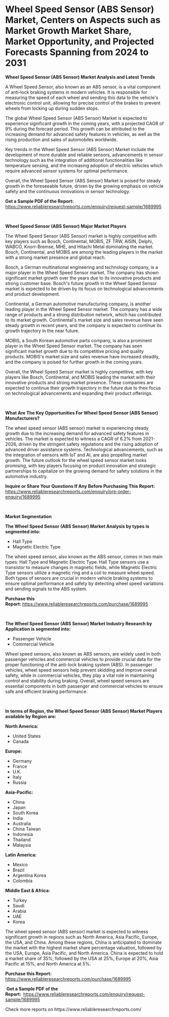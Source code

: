 <p><h1>Wheel Speed Sensor (ABS Sensor) Market, Centers on Aspects such as Market Growth Market Share, Market Opportunity, and Projected Forecasts Spanning from 2024 to 2031</h1></p><p><strong>Wheel Speed Sensor (ABS Sensor) Market Analysis and Latest Trends</strong></p>
<p><p>A Wheel Speed Sensor, also known as an ABS sensor, is a vital component of anti-lock braking systems in modern vehicles. It is responsible for measuring the speed of each wheel and sending this data to the vehicle's electronic control unit, allowing for precise control of the brakes to prevent wheels from locking up during sudden stops.</p><p>The global Wheel Speed Sensor (ABS Sensor) Market is expected to experience significant growth in the coming years, with a projected CAGR of 9% during the forecast period. This growth can be attributed to the increasing demand for advanced safety features in vehicles, as well as the rising production and sales of automobiles worldwide.</p><p>Key trends in the Wheel Speed Sensor (ABS Sensor) Market include the development of more durable and reliable sensors, advancements in sensor technology such as the integration of additional functionalities like temperature sensing, and the increasing adoption of electric vehicles which require advanced sensor systems for optimal performance.</p><p>Overall, the Wheel Speed Sensor (ABS Sensor) Market is poised for steady growth in the foreseeable future, driven by the growing emphasis on vehicle safety and the continuous innovations in sensor technology.</p></p>
<p><strong>Get a Sample PDF of the Report:&nbsp;</strong> <a href="https://www.reliableresearchreports.com/enquiry/request-sample/1689995">https://www.reliableresearchreports.com/enquiry/request-sample/1689995</a></p>
<p>&nbsp;</p>
<p><strong>Wheel Speed Sensor (ABS Sensor) Major Market Players</strong></p>
<p><p>The Wheel Speed Sensor (ABS Sensor) market is highly competitive with key players such as Bosch, Continental, MOBIS, ZF TRW, AISIN, Delphi, WABCO, Knorr-Bremse, MHE, and Hitachi Metal dominating the market. Bosch, Continental, and MOBIS are among the leading players in the market with a strong market presence and global reach.</p><p>Bosch, a German multinational engineering and technology company, is a major player in the Wheel Speed Sensor market. The company has shown significant market growth over the years due to its innovative products and strong customer base. Bosch's future growth in the Wheel Speed Sensor market is expected to be driven by its focus on technological advancements and product development.</p><p>Continental, a German automotive manufacturing company, is another leading player in the Wheel Speed Sensor market. The company has a wide range of products and a strong distribution network, which has contributed to its market growth. Continental's market size and sales revenue have seen steady growth in recent years, and the company is expected to continue its growth trajectory in the near future.</p><p>MOBIS, a South Korean automotive parts company, is also a prominent player in the Wheel Speed Sensor market. The company has seen significant market growth due to its competitive pricing and quality products. MOBIS's market size and sales revenue have increased steadily, and the company is poised for further growth in the coming years.</p><p>Overall, the Wheel Speed Sensor market is highly competitive, with key players like Bosch, Continental, and MOBIS leading the market with their innovative products and strong market presence. These companies are expected to continue their growth trajectory in the future due to their focus on technological advancements and expanding their product offerings.</p></p>
<p>&nbsp;</p>
<p><strong>What Are The Key Opportunities For Wheel Speed Sensor (ABS Sensor) Manufacturers?</strong></p>
<p><p>The wheel speed sensor (ABS sensor) market is experiencing steady growth due to the increasing demand for advanced safety features in vehicles. The market is expected to witness a CAGR of 6.2% from 2021-2026, driven by the stringent safety regulations and the rising adoption of advanced driver assistance systems. Technological advancements, such as the integration of sensors with IoT and AI, are also propelling market growth. The future outlook for the wheel speed sensor market looks promising, with key players focusing on product innovation and strategic partnerships to capitalize on the growing demand for safety solutions in the automotive industry.</p></p>
<p><strong>Inquire or Share Your Questions If Any Before Purchasing This Report:</strong> <a href="https://www.reliableresearchreports.com/enquiry/pre-order-enquiry/1689995">https://www.reliableresearchreports.com/enquiry/pre-order-enquiry/1689995</a></p>
<p>&nbsp;</p>
<p><strong>Market Segmentation</strong></p>
<p><strong>The Wheel Speed Sensor (ABS Sensor) Market Analysis by types is segmented into:</strong></p>
<p><ul><li>Hall Type</li><li>Magnetic Electric Type</li></ul></p>
<p><p>The wheel speed sensor, also known as the ABS sensor, comes in two main types: Hall Type and Magnetic Electric Type. Hall Type sensors use a transistor to measure changes in magnetic fields, while Magnetic Electric Type sensors utilize a magnetic ring and a coil to measure wheel speed. Both types of sensors are crucial in modern vehicle braking systems to ensure optimal performance and safety by detecting wheel speed variations and sending signals to the ABS system.</p></p>
<p><strong>Purchase this Report:&nbsp;</strong><a href="https://www.reliableresearchreports.com/purchase/1689995">https://www.reliableresearchreports.com/purchase/1689995</a></p>
<p>&nbsp;</p>
<p><strong>The Wheel Speed Sensor (ABS Sensor) Market Industry Research by Application is segmented into:</strong></p>
<p><ul><li>Passenger Vehicle</li><li>Commercial Vehicle</li></ul></p>
<p><p>Wheel speed sensors, also known as ABS sensors, are widely used in both passenger vehicles and commercial vehicles to provide crucial data for the proper functioning of the anti-lock braking system (ABS). In passenger vehicles, wheel speed sensors help prevent skidding and improve overall safety, while in commercial vehicles, they play a vital role in maintaining control and stability during braking. Overall, wheel speed sensors are essential components in both passenger and commercial vehicles to ensure safe and efficient braking performance.</p></p>
<p>&nbsp;</p>
<p><strong>In terms of Region, the Wheel Speed Sensor (ABS Sensor) Market Players available by Region are:</strong></p>
<p>
    <p> <strong> North America: </strong>
        <ul>
            <li>United States</li>
            <li>Canada</li>
        </ul>
        </p> 
    <p> <strong> Europe: </strong>
        <ul>
            <li>Germany</li>
            <li>France</li>
            <li>U.K.</li>
            <li>Italy</li>
            <li>Russia</li>
        </ul>
        </p> 
    <p> <strong> Asia-Pacific: </strong>
        <ul>
            <li>China</li>
            <li>Japan</li>
            <li>South Korea</li>
            <li>India</li>
            <li>Australia</li>
            <li>China Taiwan</li>
            <li>Indonesia</li>
            <li>Thailand</li>
            <li>Malaysia</li>
        </ul>
        </p> 
    <p> <strong> Latin America: </strong>
        <ul>
            <li>Mexico</li>
            <li>Brazil</li>
            <li>Argentina Korea</li>
            <li>Colombia</li>
        </ul>
        </p> 
    <p> <strong> Middle East & Africa: </strong>
        <ul>
            <li>Turkey</li>
            <li>Saudi</li>
            <li>Arabia</li>
            <li>UAE</li>
            <li>Korea</li>
        </ul>
    </p>
    </p>
<p><p>The wheel speed sensor (ABS sensor) market is expected to witness significant growth in regions such as North America, Asia Pacific, Europe, the USA, and China. Among these regions, China is anticipated to dominate the market with the highest market share percentage valuation, followed by the USA, Europe, Asia Pacific, and North America. China is expected to hold a market share of 35%, followed by the USA at 25%, Europe at 20%, Asia Pacific at 15%, and North America at 5%.</p></p>
<p><strong>Purchase this Report: </strong><a href="https://www.reliableresearchreports.com/purchase/1689995">https://www.reliableresearchreports.com/purchase/1689995</a></p>
<p>&nbsp;<strong>Get a Sample PDF of the Report:&nbsp;&nbsp;</strong><a href="https://www.reliableresearchreports.com/enquiry/request-sample/1689995">https://www.reliableresearchreports.com/enquiry/request-sample/1689995</a></p>
<p><strong></strong></p>
<p>Check more reports on https://www.reliableresearchreports.com/</p>